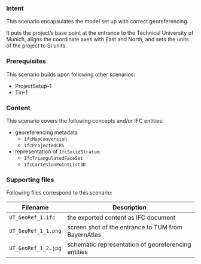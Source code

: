 
### Intent

This scenario encapsulates the model set up with correct georeferencing. 

It puts the project’s base point at the entrance to the Technical University of Munich,
 aligns the coordinate axes with East and North,
 and sets the units of the project to SI units. 

### Prerequisites

This scenario builds upon following other scenarios:

- ProjectSetup-1
- Tin-1

### Content

This scenario covers the following concepts and/or IFC entities:

- georeferencing metadata
    - `IfcMapConversion`
    - `IfcProjectedCRS`
- representation of `IfcSolidStratum`:
    - `IfcTriangulatedFaceSet`
    - `IfcCartesianPointList3D`

### Supporting files

Following files correspond to this scenario:

| Filename                          | Description                               |
|-----------------------------------|-------------------------------------------|
| `UT_GeoRef_1.ifc`                 | the exported content as IFC document      |
| `UT_GeoRef_1_1.png`               | screen shot of the entrance to TUM from BayernAtlas |
| `UT_GeoRef_1_2.jpg`               | schematic representation of georeferencing entities |
